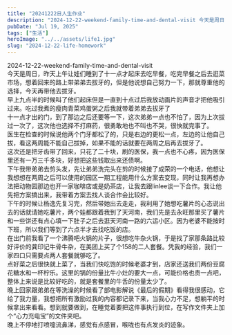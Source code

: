 ```yaml
---
title: "20241222日人生作业"
description: "2024-12-22-weekend-family-time-and-dental-visit 今天是周日，昨 [&hellip;]"
pubDate: "Jul 19, 2025"
tags: ["生活"]
heroImage: "../../assets/life1.jpg"
slug: "2024-12-22-life-homework"
---
```


2024-12-22-weekend-family-time-and-dental-visit  
今天是周日，昨天上午让娃们睡到了十一点才起床去吃早餐，吃完早餐之后去逛菜市场，想着回来的路上带弟弟去拔牙的，但是他说想自己努力一下，那就尊重他的选择，今天再带他去拔牙。  
早上九点半的时候叫了他们起床但是一直到十点过后我放动画片的声音才把他吸引过来。吃过我煮的瘦肉青菜鸡蛋粥之后我就带着弟弟去拔牙了  
十一点才出的门，到了那边之后还要等一下，这次弟弟一点也不怕了，因为上次拔过一次了，这次他也选择不打麻药，很勇敢地也不叫也不哭，很快就完事了。  
医生在检查的时候说他两个门牙都松了的，只是右边的更松一点，左边的让他自己拔，看这两周能不能自己拔掉，如果不能的话就要在两周之后再去拔牙了。  
这次还是把牙齿带了回来，只花了二十块，刷的医保，我一点也不心疼，因为医保里还有一万三千多块，好想把这些钱取出来还债啊。  
下午我带弟弟去剪头发，先让弟弟洗完头在剪的时候接了成荣的一个电话，他想让我想想在两周之后可以使用的园区一期工程能用什么方案去变现，同时让我再想办法把动物园那边也开一家咖啡店或是奶茶店，让我去跟linlee谈一下合作。我让他先把方案搞出来，我带着方案去找人谈合作会比较好。  
下午的时候让杨逸先复习完，然后带她出去走走，我利用了她想吃薯片的心态说出去的话就请她吃薯片，两个娃都跟着我到了天河南，我们先是去永旺那里买了薯片和一些饼还有点心填一下肚子之后去逛天河南一路的六运小区。因为老婆不能按时下班，所以我们等到了六点半才去找吃饭的店。  
在出门前我看了一个沸腾吧火锅的片子，很想吃牛杂火锅，于是找了家那条路比较好评价的龚印记牛骨牛杂，在美团上买了个158的二人套餐。凭我的经验，我们一家四口只需要点两人套餐就够吃了。  
点好菜之后很快就上菜了，当我们快吃饱的时候老婆才到，店家还送我们两份豆腐花糖水和一杯柠乐。这里的锅的份量比牛小灶的要大一点，可能价格也贵一点吧，整体上来说是比较好吃的，就是套餐里的牛舌的份量太少了。  
晚上回家跟弟弟在等洗澡的时候看了部电影解说《最后的假期》看得我很感动，它给了我力量，我想把所有激励过我的内容都记录下来，当我心力不足，想躺平的时候拿出来看看。想到就要做到，在睡觉着要把这件事执行到位，在写作文件夹上加个“心力充电宝”的文件夹吧。  
晚上不停地打喷嚏流鼻涕，感觉有点感冒，喉咙也有点发炎的迹象。
